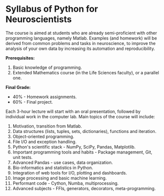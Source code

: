 # Syllabus of Python for Neuroscientists

The course is aimed at students who are already semi-proficient with other programming languages, namely Matlab. Examples (and homework) will be derived from common problems and tasks in neuroscience, to improve the analysis of your own data by increasing its automation and reproducibility.

__Prerequisites:__

1. Basic knowledge of programming.
2. Extended Mathematics course (in the Life Sciences faculty), or a parallel one. 

__Final Grade:__

* 40% - Homework assignments.
* 60% - Final project.

Each 3-hour lecture will start with an oral presentation, followed by individual work in the computer lab. Main topics of the course will include:

1. Motivation, transition from Matlab. 
2. Data structures (lists, tuples, sets, dictionaries), functions and iteration.
2. Object-oriented programming. 
3. File I/O and exception handling.
3. Python's scientific stack - NumPy, SciPy, Pandas, Matplotlib.
4. Important programming tools and habits - Package management, Git, unit tests.
5. Advanced Pandas - use cases, data organization. 
6. Bio-informatics and statistics in Python.
7. Integration of web tools for I/O, plotting and dashboards.
8. Image processing and basic machine learning.
9. Performant code - Cython, Numba, multiprocessing.
10. Advanced subjects - FFIs, generators, decorators, meta-programming. 
